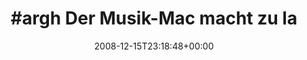 ---
retweeted: false
source: <a href="http://twitter.com" rel="nofollow">Twitter Web Client</a>
entities:
  hashtags:
  - text: argh
    indices:
    - '0'
    - '5'
  symbols: []
  user_mentions: []
  urls: []
display_text_range:
- '0'
- '105'
favorite_count: '0'
id_str: '1059516530'
truncated: false
retweet_count: '0'
id: '1059516530'
created_at: Mon Dec 15 23:18:48 +0000 2008
favorited: false
full_text: "#argh Der Musik-Mac macht zu laute Musik und reagiert nicht mehr auf SSH.
  Rauslaufen nervt auch. Was nun?"
lang: de
tags:
- argh
- pesos:twitter
date: '2008-12-15T23:18:48+00:00'
src: https://twitter.com/bascht/status/1059516530
original_url: https://twitter.com/bascht/status/1059516530
type: twitter_tweet
text: "#argh Der Musik-Mac macht zu laute Musik und reagiert nicht mehr auf SSH. Rauslaufen
  nervt auch. Was nun?"
title: "#argh Der Musik-Mac macht zu la"

---
